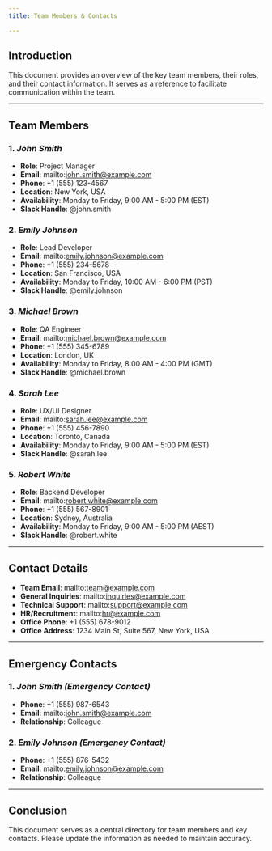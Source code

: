 ```yaml
---
title: Team Members & Contacts

---
```


## Introduction
This document provides an overview of the key team members, their roles, and their contact information. It serves as a reference to facilitate communication within the team.

---

## Team Members

### 1. *John Smith*
- **Role**: Project Manager
- **Email**: mailto:john.smith@example.com
- **Phone**: +1 (555) 123-4567
- **Location**: New York, USA
- **Availability**: Monday to Friday, 9:00 AM - 5:00 PM (EST)
- **Slack Handle**: @john.smith

### 2. *Emily Johnson*
- **Role**: Lead Developer
- **Email**: mailto:emily.johnson@example.com
- **Phone**: +1 (555) 234-5678
- **Location**: San Francisco, USA
- **Availability**: Monday to Friday, 10:00 AM - 6:00 PM (PST)
- **Slack Handle**: @emily.johnson

### 3. *Michael Brown*
- **Role**: QA Engineer
- **Email**: mailto:michael.brown@example.com
- **Phone**: +1 (555) 345-6789
- **Location**: London, UK
- **Availability**: Monday to Friday, 8:00 AM - 4:00 PM (GMT)
- **Slack Handle**: @michael.brown

### 4. *Sarah Lee*
- **Role**: UX/UI Designer
- **Email**: mailto:sarah.lee@example.com
- **Phone**: +1 (555) 456-7890
- **Location**: Toronto, Canada
- **Availability**: Monday to Friday, 9:00 AM - 5:00 PM (EST)
- **Slack Handle**: @sarah.lee

### 5. *Robert White*
- **Role**: Backend Developer
- **Email**: mailto:robert.white@example.com
- **Phone**: +1 (555) 567-8901
- **Location**: Sydney, Australia
- **Availability**: Monday to Friday, 9:00 AM - 5:00 PM (AEST)
- **Slack Handle**: @robert.white

---

## Contact Details

- **Team Email**: mailto:team@example.com
- **General Inquiries**: mailto:inquiries@example.com
- **Technical Support**: mailto:support@example.com
- **HR/Recruitment**: mailto:hr@example.com
- **Office Phone**: +1 (555) 678-9012
- **Office Address**: 1234 Main St, Suite 567, New York, USA

---

## Emergency Contacts

### 1. *John Smith (Emergency Contact)*
- **Phone**: +1 (555) 987-6543
- **Email**: mailto:john.smith@example.com
- **Relationship**: Colleague

### 2. *Emily Johnson (Emergency Contact)*
- **Phone**: +1 (555) 876-5432
- **Email**: mailto:emily.johnson@example.com
- **Relationship**: Colleague

---

## Conclusion
This document serves as a central directory for team members and key contacts. Please update the information as needed to maintain accuracy.

